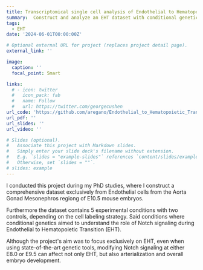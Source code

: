 ```yaml
---
title: Transcriptomical single cell analysis of Endothelial to Hematopoietic Transition
summary:  Construct and analyze an EHT dataset with conditional genetics.
tags:
  - EHT
date: '2024-06-01T00:00:00Z'

# Optional external URL for project (replaces project detail page).
external_link: ''

image:
  caption: ''
  focal_point: Smart

links:
  # - icon: twitter
  #   icon_pack: fab
  #   name: Follow
  #   url: https://twitter.com/georgecushen
url_code: 'https://github.com/aregano/Endothelial_to_Hematopoietic_Transition'
url_pdf: ''
url_slides: ''
url_video: ''

# Slides (optional).
#   Associate this project with Markdown slides.
#   Simply enter your slide deck's filename without extension.
#   E.g. `slides = "example-slides"` references `content/slides/example-slides.md`.
#   Otherwise, set `slides = ""`.
# slides: example
---
```

I conducted this project during my PhD studies, where I construct a comprehensive dataset exclusively from Endothelial cells from the Aorta Gonad Mesonephros regiong of E10.5 mouse embryos.

Furthermore the dataset contains 5 experimental conditions with two controls, depending on the cell labeling strategy. Said conditions where conditional genetics aimed to understand the role of Notch signaling during Endothelial to Hematopoietic Transition (EHT).

Although the project's aim was to focus exclusively on EHT, even when using state-of-the-art genetic tools, modifying Notch signaling at either E8.0 or E9.5 can affect not only EHT, but also arterialization and overall embryo development. 



